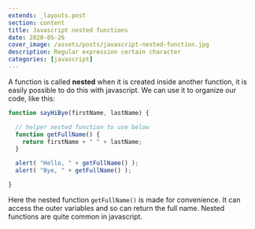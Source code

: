 ```yaml
---
extends: _layouts.post
section: content
title: Javascript nested functions
date: 2020-05-26
cover_image: /assets/posts/javascript-nested-function.jpg
description: Regular expression certain character
categories: [javascript]
---
```


A function is called **nested** when it is created inside another function, it is easily possible to do this with javascript. We can use it to organize our code, like this:

```javascript
function sayHiBye(firstName, lastName) {

  // helper nested function to use below
  function getFullName() {
    return firstName + " " + lastName;
  }

  alert( "Hello, " + getFullName() );
  alert( "Bye, " + getFullName() );

}
```

Here the nested function `getFullName()` is made for convenience. It can access the outer variables and so can return the full name. Nested functions are quite common in javascript.
